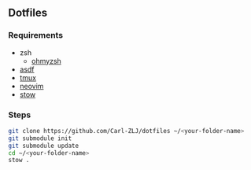 ## Dotfiles

### Requirements

- zsh 
  - [ohmyzsh](https://github.com/ohmyzsh/ohmyzsh)
- [asdf](https://github.com/asdf-vm/asdf)
- [tmux](https://github.com/tmux/tmux)
- [neovim](https://github.com/neovim/neovim)
- [stow](https://github.com/aspiers/stow)


### Steps

```bash
git clone https://github.com/Carl-ZLJ/dotfiles ~/<your-folder-name>
git submodule init
git submodule update
cd ~/<your-folder-name>
stow .
```